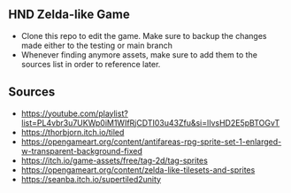 ## HND Zelda-like Game

  - Clone this repo to edit the game. Make sure to backup the changes made either to the testing or main branch
  - Whenever finding anymore assets, make sure to add them to the sources list in order to reference later.

## Sources

- https://youtube.com/playlist?list=PL4vbr3u7UKWp0iM1WIfRjCDTI03u43Zfu&si=lIvsHD2E5pBTOGvT
- https://thorbjorn.itch.io/tiled
- https://opengameart.org/content/antifareas-rpg-sprite-set-1-enlarged-w-transparent-background-fixed
- https://itch.io/game-assets/free/tag-2d/tag-sprites
- https://opengameart.org/content/zelda-like-tilesets-and-sprites
- https://seanba.itch.io/supertiled2unity
